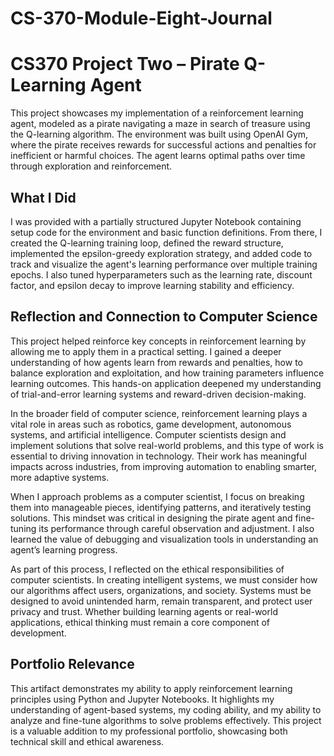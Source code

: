 # CS-370-Module-Eight-Journal

# CS370 Project Two – Pirate Q-Learning Agent

This project showcases my implementation of a reinforcement learning agent, modeled as a pirate navigating a maze in search of treasure using the Q-learning algorithm. The environment was built using OpenAI Gym, where the pirate receives rewards for successful actions and penalties for inefficient or harmful choices. The agent learns optimal paths over time through exploration and reinforcement.

## What I Did
I was provided with a partially structured Jupyter Notebook containing setup code for the environment and basic function definitions. From there, I created the Q-learning training loop, defined the reward structure, implemented the epsilon-greedy exploration strategy, and added code to track and visualize the agent's learning performance over multiple training epochs. I also tuned hyperparameters such as the learning rate, discount factor, and epsilon decay to improve learning stability and efficiency.

## Reflection and Connection to Computer Science
This project helped reinforce key concepts in reinforcement learning by allowing me to apply them in a practical setting. I gained a deeper understanding of how agents learn from rewards and penalties, how to balance exploration and exploitation, and how training parameters influence learning outcomes. This hands-on application deepened my understanding of trial-and-error learning systems and reward-driven decision-making.

In the broader field of computer science, reinforcement learning plays a vital role in areas such as robotics, game development, autonomous systems, and artificial intelligence. Computer scientists design and implement solutions that solve real-world problems, and this type of work is essential to driving innovation in technology. Their work has meaningful impacts across industries, from improving automation to enabling smarter, more adaptive systems.

When I approach problems as a computer scientist, I focus on breaking them into manageable pieces, identifying patterns, and iteratively testing solutions. This mindset was critical in designing the pirate agent and fine-tuning its performance through careful observation and adjustment. I also learned the value of debugging and visualization tools in understanding an agent’s learning progress.

As part of this process, I reflected on the ethical responsibilities of computer scientists. In creating intelligent systems, we must consider how our algorithms affect users, organizations, and society. Systems must be designed to avoid unintended harm, remain transparent, and protect user privacy and trust. Whether building learning agents or real-world applications, ethical thinking must remain a core component of development.

## Portfolio Relevance
This artifact demonstrates my ability to apply reinforcement learning principles using Python and Jupyter Notebooks. It highlights my understanding of agent-based systems, my coding ability, and my ability to analyze and fine-tune algorithms to solve problems effectively. This project is a valuable addition to my professional portfolio, showcasing both technical skill and ethical awareness.

